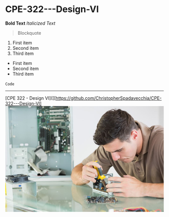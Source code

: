 # CPE-322---Design-VI
**Bold Text**
*Italicized Text*
> Blockquote
1. First item
2. Second item
3. Third item
- First item
- Second item
- Third item

`Code`

---
[CPE 322 - Design VI]([[https://github.com/ChristopherSpadavecchia/CPE-322---Design-VI]
![Computer Engineering](githubimage.jpg)
